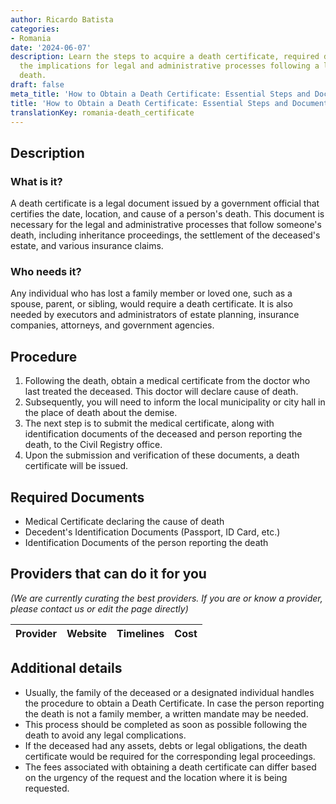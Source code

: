 ```yaml
---
author: Ricardo Batista
categories:
- Romania
date: '2024-06-07'
description: Learn the steps to acquire a death certificate, required documents, and
  the implications for legal and administrative processes following a loved one's
  death.
draft: false
meta_title: 'How to Obtain a Death Certificate: Essential Steps and Documents'
title: 'How to Obtain a Death Certificate: Essential Steps and Documents'
translationKey: romania-death_certificate
---
```


## Description
### What is it?
A death certificate is a legal document issued by a government official that certifies the date, location, and cause of a person's death. This document is necessary for the legal and administrative processes that follow someone's death, including inheritance proceedings, the settlement of the deceased's estate, and various insurance claims.

### Who needs it?
Any individual who has lost a family member or loved one, such as a spouse, parent, or sibling, would require a death certificate. It is also needed by executors and administrators of estate planning, insurance companies, attorneys, and government agencies.

## Procedure
1. Following the death, obtain a medical certificate from the doctor who last treated the deceased. This doctor will declare cause of death.
2. Subsequently, you will need to inform the local municipality or city hall in the place of death about the demise.
3. The next step is to submit the medical certificate, along with identification documents of the deceased and person reporting the death, to the Civil Registry office.
4. Upon the submission and verification of these documents, a death certificate will be issued.

## Required Documents
- Medical Certificate declaring the cause of death
- Decedent's Identification Documents (Passport, ID Card, etc.)
- Identification Documents of the person reporting the death

## Providers that can do it for you

_(We are currently curating the best providers. If you are or know a provider, please contact us or edit the page directly)_

| Provider        |     Website     |     Timelines    |       Cost      |
| --------------- | --------------- |  :-------------: | :-------------: |

## Additional details
- Usually, the family of the deceased or a designated individual handles the procedure to obtain a Death Certificate. In case the person reporting the death is not a family member, a written mandate may be needed.
- This process should be completed as soon as possible following the death to avoid any legal complications.
- If the deceased had any assets, debts or legal obligations, the death certificate would be required for the corresponding legal proceedings. 
- The fees associated with obtaining a death certificate can differ based on the urgency of the request and the location where it is being requested.